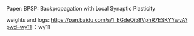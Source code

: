 Paper: BPSP: Backpropagation with Local Synaptic Plasticity

weights and logs:  https://pan.baidu.com/s/1_EGdeQib8VphR7ESKYYwvA?pwd=wy11  ：wy11
